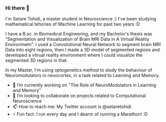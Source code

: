 ### Hi there 👋

I'm Setare Tohidi, a master student in Neuroscience :)  I've been studying mathematical tehories of Machine Learning for past two years :D

I have a B.sc. in Biomedical Engineering, and my Bachelor's thesis was "Segmentation and Visualization of Brain MRI Data in  A Virtual Reality Environmetn". I used a Convolutional Neural Network to segment brain MRI Data into eight regions, then I made a 3D model of segmented regions and developed a vitrual reality environment where I could visualize the segmented 3D regions in that.

In my Master, I'm using optogenetics method to study the behaviour of Neuromodulators in neuocortex, in a task related to Learning and Memory.
- 🔭 I’m currently working on "The Role of NeuroModulators in Learning and Memory"
- 👯 I’m looking to collaborate on projects related to Computational Neuroscience
- 📫 How to reach me: My Twitter account is @setaretohidi
- ⚡ Fun fact: I run every day and I dearm of running a Marathon! :D


<!--
**httpseee/httpseee** is a ✨ _special_ ✨ repository because its `README.md` (this file) appears on your GitHub profile.

